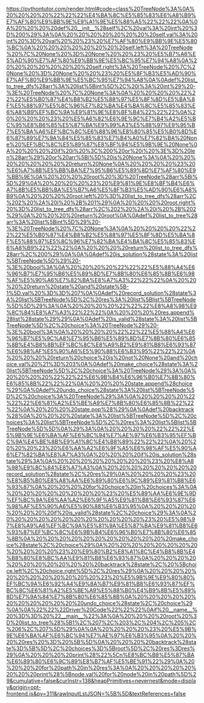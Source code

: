 <!--
    File: preorder_traversal_iii_template.md
    Created Time: 2024-01-05
    Author: krahets (krahets@163.com)
--->

<!-- [file]{preorder_traversal_iii_template}-[class]{}-[func]{backtrack} -->
https://pythontutor.com/render.html#code=class%20TreeNode%3A%0A%20%20%20%20%22%22%22%E4%BA%8C%E5%85%83%E6%A8%B9%E7%AF%80%E9%BB%9E%E9%A1%9E%E5%88%A5%22%22%22%0A%0A%20%20%20%20def%20__init__%28self%2C%20val%3A%20int%20%3D%200%29%3A%0A%20%20%20%20%20%20%20%20self.val%3A%20int%20%3D%20val%20%20%23%20%E7%AF%80%E9%BB%9E%E5%80%BC%0A%20%20%20%20%20%20%20%20self.left%3A%20TreeNode%20%7C%20None%20%3D%20None%20%20%23%20%E5%B7%A6%E5%AD%90%E7%AF%80%E9%BB%9E%E5%BC%95%E7%94%A8%0A%20%20%20%20%20%20%20%20self.right%3A%20TreeNode%20%7C%20None%20%3D%20None%20%20%23%20%E5%8F%B3%E5%AD%90%E7%AF%80%E9%BB%9E%E5%BC%95%E7%94%A8%0A%0Adef%20list_to_tree_dfs%28arr%3A%20list%5Bint%5D%2C%20i%3A%20int%29%20-%3E%20TreeNode%20%7C%20None%3A%0A%20%20%20%20%22%22%22%E5%B0%87%E4%B8%B2%E5%88%97%E5%8F%8D%E5%BA%8F%E5%88%97%E5%8C%96%E7%82%BA%E4%BA%8C%E5%85%83%E6%A8%B9%EF%BC%9A%E9%81%9E%E8%BF%B4%22%22%22%0A%20%20%20%20%23%20%E5%A6%82%E6%9E%9C%E7%B4%A2%E5%BC%95%E8%B6%85%E5%87%BA%E9%99%A3%E5%88%97%E9%95%B7%E5%BA%A6%EF%BC%8C%E6%88%96%E8%80%85%E5%B0%8D%E6%87%89%E7%9A%84%E5%85%83%E7%B4%A0%E7%82%BA%20None%20%EF%BC%8C%E5%89%87%E8%BF%94%E5%9B%9E%20None%0A%20%20%20%20if%20i%20%3C%200%20or%20i%20%3E%3D%20len%28arr%29%20or%20arr%5Bi%5D%20is%20None%3A%0A%20%20%20%20%20%20%20%20return%20None%0A%20%20%20%20%23%20%E6%A7%8B%E5%BB%BA%E7%95%B6%E5%89%8D%E7%AF%80%E9%BB%9E%0A%20%20%20%20root%20%3D%20TreeNode%28arr%5Bi%5D%29%0A%20%20%20%20%23%20%E9%81%9E%E8%BF%B4%E6%A7%8B%E5%BB%BA%E5%B7%A6%E5%8F%B3%E5%AD%90%E6%A8%B9%0A%20%20%20%20root.left%20%3D%20list_to_tree_dfs%28arr%2C%202%20%2A%20i%20%2B%201%29%0A%20%20%20%20root.right%20%3D%20list_to_tree_dfs%28arr%2C%202%20%2A%20i%20%2B%202%29%0A%20%20%20%20return%20root%0A%0Adef%20list_to_tree%28arr%3A%20list%5Bint%5D%29%20-%3E%20TreeNode%20%7C%20None%3A%0A%20%20%20%20%22%22%22%E5%B0%87%E4%B8%B2%E5%88%97%E5%8F%8D%E5%BA%8F%E5%88%97%E5%8C%96%E7%82%BA%E4%BA%8C%E5%85%83%E6%A8%B9%22%22%22%0A%20%20%20%20return%20list_to_tree_dfs%28arr%2C%200%29%0A%0A%0Adef%20is_solution%28state%3A%20list%5BTreeNode%5D%29%20-%3E%20bool%3A%0A%20%20%20%20%22%22%22%E5%88%A4%E6%96%B7%E7%95%B6%E5%89%8D%E7%8B%80%E6%85%8B%E6%98%AF%E5%90%A6%E7%82%BA%E8%A7%A3%22%22%22%0A%20%20%20%20return%20state%20and%20state%5B-1%5D.val%20%3D%3D%207%0A%0Adef%20record_solution%28state%3A%20list%5BTreeNode%5D%2C%20res%3A%20list%5Blist%5BTreeNode%5D%5D%29%3A%0A%20%20%20%20%22%22%22%E8%A8%98%E9%8C%84%E8%A7%A3%22%22%22%0A%20%20%20%20res.append%28list%28state%29%29%0A%0Adef%20is_valid%28state%3A%20list%5BTreeNode%5D%2C%20choice%3A%20TreeNode%29%20-%3E%20bool%3A%0A%20%20%20%20%22%22%22%E5%88%A4%E6%96%B7%E5%9C%A8%E7%95%B6%E5%89%8D%E7%8B%80%E6%85%8B%E4%B8%8B%EF%BC%8C%E8%A9%B2%E9%81%B8%E6%93%87%E6%98%AF%E5%90%A6%E5%90%88%E6%B3%95%22%22%22%0A%20%20%20%20return%20choice%20is%20not%20None%20and%20choice.val%20%21%3D%203%0A%0Adef%20make_choice%28state%3A%20list%5BTreeNode%5D%2C%20choice%3A%20TreeNode%29%3A%0A%20%20%20%20%22%22%22%E6%9B%B4%E6%96%B0%E7%8B%80%E6%85%8B%22%22%22%0A%20%20%20%20state.append%28choice%29%0A%0Adef%20undo_choice%28state%3A%20list%5BTreeNode%5D%2C%20choice%3A%20TreeNode%29%3A%0A%20%20%20%20%22%22%22%E6%81%A2%E5%BE%A9%E7%8B%80%E6%85%8B%22%22%22%0A%20%20%20%20state.pop%28%29%0A%0Adef%20backtrack%28%0A%20%20%20%20state%3A%20list%5BTreeNode%5D%2C%20choices%3A%20list%5BTreeNode%5D%2C%20res%3A%20list%5Blist%5BTreeNode%5D%5D%0A%29%3A%0A%20%20%20%20%22%22%22%E5%9B%9E%E6%BA%AF%E6%BC%94%E7%AE%97%E6%B3%95%EF%BC%9A%E4%BE%8B%E9%A1%8C%E4%B8%89%22%22%22%0A%20%20%20%20%23%20%E6%AA%A2%E6%9F%A5%E6%98%AF%E5%90%A6%E7%82%BA%E8%A7%A3%0A%20%20%20%20if%20is_solution%28state%29%3A%0A%20%20%20%20%20%20%20%20%23%20%E8%A8%98%E9%8C%84%E8%A7%A3%0A%20%20%20%20%20%20%20%20record_solution%28state%2C%20res%29%0A%20%20%20%20%23%20%E8%B5%B0%E8%A8%AA%E6%89%80%E6%9C%89%E9%81%B8%E6%93%87%0A%20%20%20%20for%20choice%20in%20choices%3A%0A%20%20%20%20%20%20%20%20%23%20%E5%89%AA%E6%9E%9D%EF%BC%9A%E6%AA%A2%E6%9F%A5%E9%81%B8%E6%93%87%E6%98%AF%E5%90%A6%E5%90%88%E6%B3%95%0A%20%20%20%20%20%20%20%20if%20is_valid%28state%2C%20choice%29%3A%0A%20%20%20%20%20%20%20%20%20%20%20%20%23%20%E5%98%97%E8%A9%A6%EF%BC%9A%E5%81%9A%E5%87%BA%E9%81%B8%E6%93%87%EF%BC%8C%E6%9B%B4%E6%96%B0%E7%8B%80%E6%85%8B%0A%20%20%20%20%20%20%20%20%20%20%20%20make_choice%28state%2C%20choice%29%0A%20%20%20%20%20%20%20%20%20%20%20%20%23%20%E9%80%B2%E8%A1%8C%E4%B8%8B%E4%B8%80%E8%BC%AA%E9%81%B8%E6%93%87%0A%20%20%20%20%20%20%20%20%20%20%20%20backtrack%28state%2C%20%5Bchoice.left%2C%20choice.right%5D%2C%20res%29%0A%20%20%20%20%20%20%20%20%20%20%20%20%23%20%E5%9B%9E%E9%80%80%EF%BC%9A%E6%92%A4%E9%8A%B7%E9%81%B8%E6%93%87%EF%BC%8C%E6%81%A2%E5%BE%A9%E5%88%B0%E4%B9%8B%E5%89%8D%E7%9A%84%E7%8B%80%E6%85%8B%0A%20%20%20%20%20%20%20%20%20%20%20%20undo_choice%28state%2C%20choice%29%0A%0A%22%22%22Driver%20Code%22%22%22%0Aif%20__name__%20%3D%3D%20%22__main__%22%3A%0A%20%20%20%20root%20%3D%20list_to_tree%28%5B1%2C%207%2C%203%2C%204%2C%205%2C%206%2C%207%5D%29%0A%0A%20%20%20%20%23%20%E5%9B%9E%E6%BA%AF%E6%BC%94%E7%AE%97%E6%B3%95%0A%20%20%20%20res%20%3D%20%5B%5D%0A%20%20%20%20backtrack%28state%3D%5B%5D%2C%20choices%3D%5Broot%5D%2C%20res%3Dres%29%0A%20%20%20%20print%28%22%5Cn%E8%BC%B8%E5%87%BA%E6%89%80%E6%9C%89%E8%B7%AF%E5%BE%91%22%29%0A%20%20%20%20for%20path%20in%20res%3A%0A%20%20%20%20%20%20%20%20print%28%5Bnode.val%20for%20node%20in%20path%5D%29&cumulative=false&curInstr=138&heapPrimitives=nevernest&mode=display&origin=opt-frontend.js&py=311&rawInputLstJSON=%5B%5D&textReferences=false
